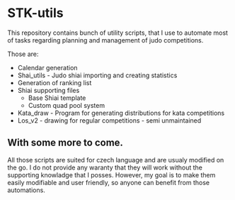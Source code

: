 # STK-utils

This repository contains bunch of utility scripts, that I use to automate most of tasks regarding planning and management of judo competitions. 

Those are:
- Calendar generation
- Shai_utils - Judo shiai importing and creating statistics
- Generation of ranking list
- Shiai supporting files
  - Base Shiai template
  - Custom quad pool system
- Kata_draw - Program for generating distributions for kata competitions
- Los_v2 - drawing for regular competitions - semi unmaintained

With some more to come.
---
All those scripts are suited for czech language and are usualy modified on the go. I do not provide any waranty that they will work without the supporting knowladge that I posses. However, my goal is to make them easily modifiable and user friendly, so anyone can benefit from those automations.
